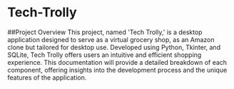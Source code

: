# Tech-Trolly

##Project Overview
This project, named 'Tech Trolly,' is a desktop application designed to serve as a virtual grocery
shop, as an Amazon clone but tailored for desktop use. Developed using Python, Tkinter, and
SQLite, Tech Trolly offers users an intuitive and efficient shopping experience. This
documentation will provide a detailed breakdown of each component, offering insights into the
development process and the unique features of the application.
